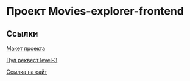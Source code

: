 # Проект Movies-explorer-frontend

## Ссылки
[Макет проекта](https://disk.yandex.ru/d/ic6TTR4DD9_i-Q)

[Пул реквест level-3](https://github.com/khuseynkhasiev/movies-explorer-frontend/pull/2)

[Ссылка на сайт](https://husmovies.nomoredomains.monster)